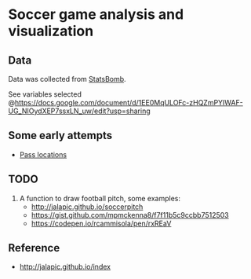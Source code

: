 
# Soccer game analysis and visualization

## Data

Data was collected from [StatsBomb](https://github.com/statsbomb/open-data).


See variables selected @https://docs.google.com/document/d/1EE0MqULOFc-zHQZmPYIWAF-UG_NIOydXEP7ssxLN_uw/edit?usp=sharing

## Some early attempts

- [Pass locations](https://h3k4me3.github.io/SoccerAV/test/pass_locations.html)

## TODO

1. A function to draw football pitch, some examples:
   - http://jalapic.github.io/soccerpitch
   - https://gist.github.com/mpmckenna8/f7f11b5c9ccbb7512503
   - https://codepen.io/rcammisola/pen/rxREaV
   

## Reference 

- http://jalapic.github.io/index


